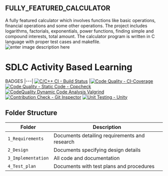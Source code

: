 ## FULLY_FEATURED_CALCULATOR
   A fully featured calculator which involves functions like basic operations, financial operations and some other operations. The project includes  logarithms, factorials, exponentials, power functions, finding simple and compound interests, total amount. The calculator program is written in C language with proper test cases and makefile.
   ![enter image description here](https://images.ctfassets.net/mrop88jh71hl/7mZy0ZY7pNCJlDvdGY2bNb/4ca79adecc79a9f259bb4b79d1d1c71a/AdobeStock_297460390-min.jpeg?w=500&h=500&q=100)
  # SDLC Activity Based Learning
BADGES
|---|
[![C/C++ CI - Build Status](https://github.com/Anirudh11706436/Project1/actions/workflows/c_cpp.yml/badge.svg)](https://github.com/Anirudh11706436/Project1/actions/workflows/c_cpp.yml)
|[![Code Quality - CI-Coverage](https://github.com/Anirudh11706436/Project1/actions/workflows/gcov.yml/badge.svg)](https://github.com/Anirudh11706436/Project1/actions/workflows/gcov.yml)
[![Code Quality - Static Code - Cppcheck](https://github.com/Anirudh11706436/Project1/actions/workflows/cppcheck.yml/badge.svg)](https://github.com/Anirudh11706436/Project1/actions/workflows/cppcheck.yml)
[![CodeQuality Dynamic Code Analysis Valgrind](https://github.com/Anirudh11706436/Project1/actions/workflows/Valgrind.yml/badge.svg)](https://github.com/Anirudh11706436/Project1/actions/workflows/Valgrind.yml)
[![Contribution Check - Git Inspector](https://github.com/Anirudh11706436/Project1/actions/workflows/gitinspector.yml/badge.svg)](https://github.com/Anirudh11706436/Project1/actions/workflows/gitinspector.yml)
[![Unit Testing - Unity](https://github.com/Anirudh11706436/Project1/actions/workflows/unity.yml/badge.svg)](https://github.com/Anirudh11706436/Project1/actions/workflows/unity.yml)
## Folder Structure
Folder             | Description
-------------------| -----------------------------------------
`1_Requirements`   | Documents detailing requirements and research
`2_Design`         | Documents specifying design details
`3_Implementation` | All code and documentation
`4_Test_plan`      | Documents with test plans and procedures
